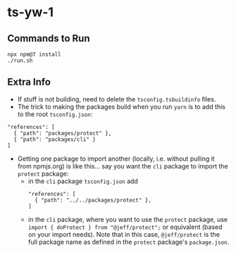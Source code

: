 # ts-yw-1

## Commands to Run

```
npx npm@7 install
./run.sh
```

## Extra Info

- If stuff is not building, need to delete the `tsconfig.tsbuildinfo` files.
- The trick to making the packages build when you run `yarn` is to add this to the root `tsconfig.json`: 
```
"references": [
  { "path": "packages/protect" },
  { "path": "packages/cli" }
]
```
- Getting one package to import another (locally, i.e. without pulling it from npmjs.org) is like this... say you want the `cli` package to import the `protect` package:
  - in the `cli` package `tsconfig.json` add
    ```
    "references": [
      { "path": "../../packages/protect" },
    ]
    ```
  - in the `cli` package, where you want to use the `protect` package, use `import { doProtect } from "@jeff/protect";` or equivalent (based on your import needs). Note that in this case, `@jeff/protect` is the full package name as defined in the `protect` package's `package.json`.
